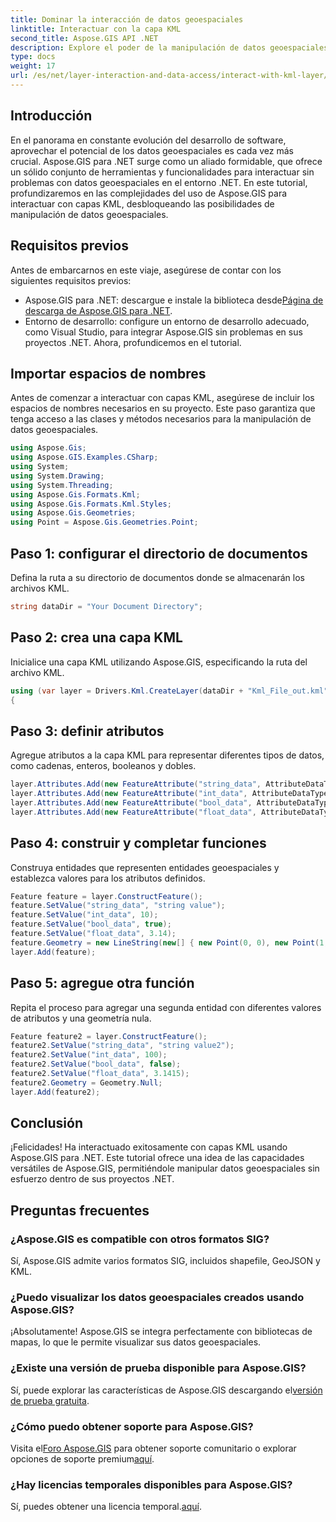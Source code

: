 ```yaml
---
title: Dominar la interacción de datos geoespaciales
linktitle: Interactuar con la capa KML
second_title: Aspose.GIS API .NET
description: Explore el poder de la manipulación de datos geoespaciales en .NET con Aspose.GIS. Guía paso a paso para interactuar con capas KML. ¡Descarga tu prueba gratuita ahora!
type: docs
weight: 17
url: /es/net/layer-interaction-and-data-access/interact-with-kml-layer/
---
```

## Introducción
En el panorama en constante evolución del desarrollo de software, aprovechar el potencial de los datos geoespaciales es cada vez más crucial. Aspose.GIS para .NET surge como un aliado formidable, que ofrece un sólido conjunto de herramientas y funcionalidades para interactuar sin problemas con datos geoespaciales en el entorno .NET. En este tutorial, profundizaremos en las complejidades del uso de Aspose.GIS para interactuar con capas KML, desbloqueando las posibilidades de manipulación de datos geoespaciales.
## Requisitos previos
Antes de embarcarnos en este viaje, asegúrese de contar con los siguientes requisitos previos:
-  Aspose.GIS para .NET: descargue e instale la biblioteca desde[Página de descarga de Aspose.GIS para .NET](https://releases.aspose.com/gis/net/).
- Entorno de desarrollo: configure un entorno de desarrollo adecuado, como Visual Studio, para integrar Aspose.GIS sin problemas en sus proyectos .NET.
Ahora, profundicemos en el tutorial.
## Importar espacios de nombres
Antes de comenzar a interactuar con capas KML, asegúrese de incluir los espacios de nombres necesarios en su proyecto. Este paso garantiza que tenga acceso a las clases y métodos necesarios para la manipulación de datos geoespaciales.
```csharp
using Aspose.Gis;
using Aspose.GIS.Examples.CSharp;
using System;
using System.Drawing;
using System.Threading;
using Aspose.Gis.Formats.Kml;
using Aspose.Gis.Formats.Kml.Styles;
using Aspose.Gis.Geometries;
using Point = Aspose.Gis.Geometries.Point;
```
## Paso 1: configurar el directorio de documentos
Defina la ruta a su directorio de documentos donde se almacenarán los archivos KML.
```csharp
string dataDir = "Your Document Directory";
```
## Paso 2: crea una capa KML
Inicialice una capa KML utilizando Aspose.GIS, especificando la ruta del archivo KML.
```csharp
using (var layer = Drivers.Kml.CreateLayer(dataDir + "Kml_File_out.kml"))
{
```
## Paso 3: definir atributos
Agregue atributos a la capa KML para representar diferentes tipos de datos, como cadenas, enteros, booleanos y dobles.
```csharp
layer.Attributes.Add(new FeatureAttribute("string_data", AttributeDataType.String));
layer.Attributes.Add(new FeatureAttribute("int_data", AttributeDataType.Integer));
layer.Attributes.Add(new FeatureAttribute("bool_data", AttributeDataType.Boolean));
layer.Attributes.Add(new FeatureAttribute("float_data", AttributeDataType.Double));
```
## Paso 4: construir y completar funciones
Construya entidades que representen entidades geoespaciales y establezca valores para los atributos definidos.
```csharp
Feature feature = layer.ConstructFeature();
feature.SetValue("string_data", "string value");
feature.SetValue("int_data", 10);
feature.SetValue("bool_data", true);
feature.SetValue("float_data", 3.14);
feature.Geometry = new LineString(new[] { new Point(0, 0), new Point(1, 1) });
layer.Add(feature);
```
## Paso 5: agregue otra función
Repita el proceso para agregar una segunda entidad con diferentes valores de atributos y una geometría nula.
```csharp
Feature feature2 = layer.ConstructFeature();
feature2.SetValue("string_data", "string value2");
feature2.SetValue("int_data", 100);
feature2.SetValue("bool_data", false);
feature2.SetValue("float_data", 3.1415);
feature2.Geometry = Geometry.Null;
layer.Add(feature2);
```
## Conclusión
¡Felicidades! Ha interactuado exitosamente con capas KML usando Aspose.GIS para .NET. Este tutorial ofrece una idea de las capacidades versátiles de Aspose.GIS, permitiéndole manipular datos geoespaciales sin esfuerzo dentro de sus proyectos .NET.
## Preguntas frecuentes
### ¿Aspose.GIS es compatible con otros formatos SIG?
Sí, Aspose.GIS admite varios formatos SIG, incluidos shapefile, GeoJSON y KML.
### ¿Puedo visualizar los datos geoespaciales creados usando Aspose.GIS?
¡Absolutamente! Aspose.GIS se integra perfectamente con bibliotecas de mapas, lo que le permite visualizar sus datos geoespaciales.
### ¿Existe una versión de prueba disponible para Aspose.GIS?
 Sí, puede explorar las características de Aspose.GIS descargando el[versión de prueba gratuita](https://releases.aspose.com/).
### ¿Cómo puedo obtener soporte para Aspose.GIS?
 Visita el[Foro Aspose.GIS](https://forum.aspose.com/c/gis/33) para obtener soporte comunitario o explorar opciones de soporte premium[aquí](https://purchase.aspose.com/buy).
### ¿Hay licencias temporales disponibles para Aspose.GIS?
 Sí, puedes obtener una licencia temporal.[aquí](https://purchase.aspose.com/temporary-license/).